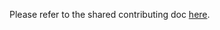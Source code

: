 Please refer to the shared contributing doc [here](https://github.com/roboticcheese/shared/blob/master/files/CONTRIBUTING.md).

